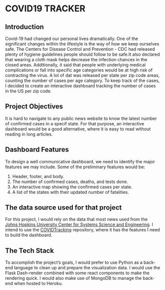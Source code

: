 # COVID19 TRACKER 


## Introduction
Covid-19 had changed our personal lives dramatically. One of the significant changes within the lifestyle is the way of how we keep ourselves safe. The Centers for Disease Control and Prevention - CDC had released plenty of hygiene guidelines people should follow to be safe.It also declared that wearing a cloth mask helps decrease the infection chances in the closed areas. Additionally, it said that people with underlying medical complications or fall into specific age categories would be at high risk of contracting the virus. A lot of dat 
was released per state per zip code areas, counting the number of cases per age category. To keep track of the cases, I decided to create an interactive dashboard tracking the number of cases in the US per zip code.

## Project Objectives
It is hard to navigate to any public news website to know the latest number of confirmed cases in a specif state. For that purpose, an interactive dashboard would be a good alternative, where it is easy to read without reading in long articles.

## Dashboard Features
To design a well communicative dashboard, we need to identify the major features we may include. Some of the preliminary features would be:
1. Header, footer, and body.
2. The number of confirmed cases, deaths, and tests done.
3. An interactive map showing the confirmed cases per state.
4. A list of the states with their updated number of fatalities.

## The data source used for that project
For this project, I would rely on the data that most news used from the [Johns Hopkins University Center for Systems Science and Engineering](https://github.com/CSSEGISandData/COVID-19). I intend to use the [COVIDTracking](https://covidtracking.com/) repository, where it has the features I need to build the dashboard. 

## The Tech Stack
To accomplish the project’s goals, I would prefer to use Python as a back-end language to clean up and prepare the visualization data. I would use the Flask Dash-render combined with some react components to make the rendering quick. I would also make use of MongoDB to manage the back-end when hosted to Heroku.
